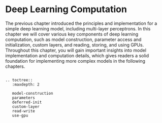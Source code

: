 # Deep Learning Computation

The previous chapter introduced the principles and implementation for a simple deep learning model, including multi-layer perceptrons. In this chapter we will cover various key components of deep learning computation, such as model construction, parameter access and initialization, custom layers, and reading, storing, and using GPUs. Throughout this chapter, you will gain important insights into model implementation and computation details, which gives readers a solid foundation for implementing more complex models in the following chapters. 

```eval_rst

.. toctree::
   :maxdepth: 2

   model-construction
   parameters
   deferred-init
   custom-layer
   read-write
   use-gpu

```
